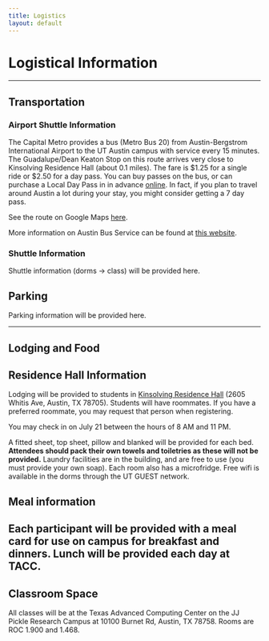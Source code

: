 ```yaml
---
title: Logistics
layout: default
---
```


# Logistical Information
---
## Transportation

### Airport Shuttle Information
The Capital Metro provides a bus (Metro Bus 20) from Austin-Bergstrom International Airport to the UT Austin campus with service every 15 minutes. The Guadalupe/Dean Keaton Stop on this route arrives very close to Kinsolving Residence Hall (about 0.1 miles). The fare is $1.25 for a single ride or $2.50 for a day pass. You can buy passes on the bus, or can purchase a Local Day Pass in in advance [online](https://marketplace.bytemark.co/marketplace/cmta#event=0c6b57ea-7690-11e3-b180-0ee258328347). In fact, if you plan to travel around Austin a lot during your stay, you might consider getting a 7 day pass.

See the route on Google Maps [here](http://bit.ly/airport-dorm-bus).

More information on Austin Bus Service can be found at [this website](https://www.capmetro.org/).

### Shuttle Information
Shuttle information (dorms -> class) will be provided here.

## Parking
Parking information will be provided here.

---

## Lodging and Food

## Residence Hall Information
Lodging will be provided to students in [Kinsolving Residence Hall](http://housing.utexas.edu/halls/kinsolving) (2605 Whitis Ave, Austin, TX 78705). Students will have roommates. If you have a preferred roommate, you may request that person when registering.

You may check in on July 21 between the hours of 8 AM and 11 PM.

A fitted sheet, top sheet, pillow and blanked will be provided for each bed. <b>Attendees should pack their own towels and toiletries as these will not be provided.</b> Laundry facilities are in the building, and are free to use (you must provide your own soap). Each room also has a microfridge. Free wifi is available in the dorms through the UT GUEST network.

## Meal information
Each participant will be provided with a meal card for use on campus for breakfast and dinners. Lunch will be provided each day at TACC.  
---

## Classroom Space
All classes will be at the Texas Advanced Computing Center on the JJ Pickle Research Campus at 10100 Burnet Rd, Austin, TX 78758. Rooms are ROC 1.900 and 1.468.
